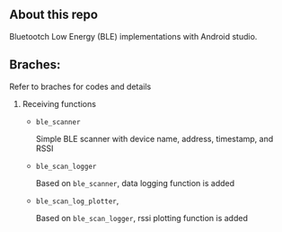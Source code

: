 
## About this repo

Bluetootch Low Energy (BLE) implementations with Android studio.




## Braches:

Refer to braches for codes and details

1. Receiving functions

    * `ble_scanner`

      Simple BLE scanner with device name, address, timestamp, and RSSI

    * `ble_scan_logger`

      Based on `ble_scanner`, data logging function is added

    * `ble_scan_log_plotter`,

      Based on `ble_scan_logger`, rssi plotting function is added

